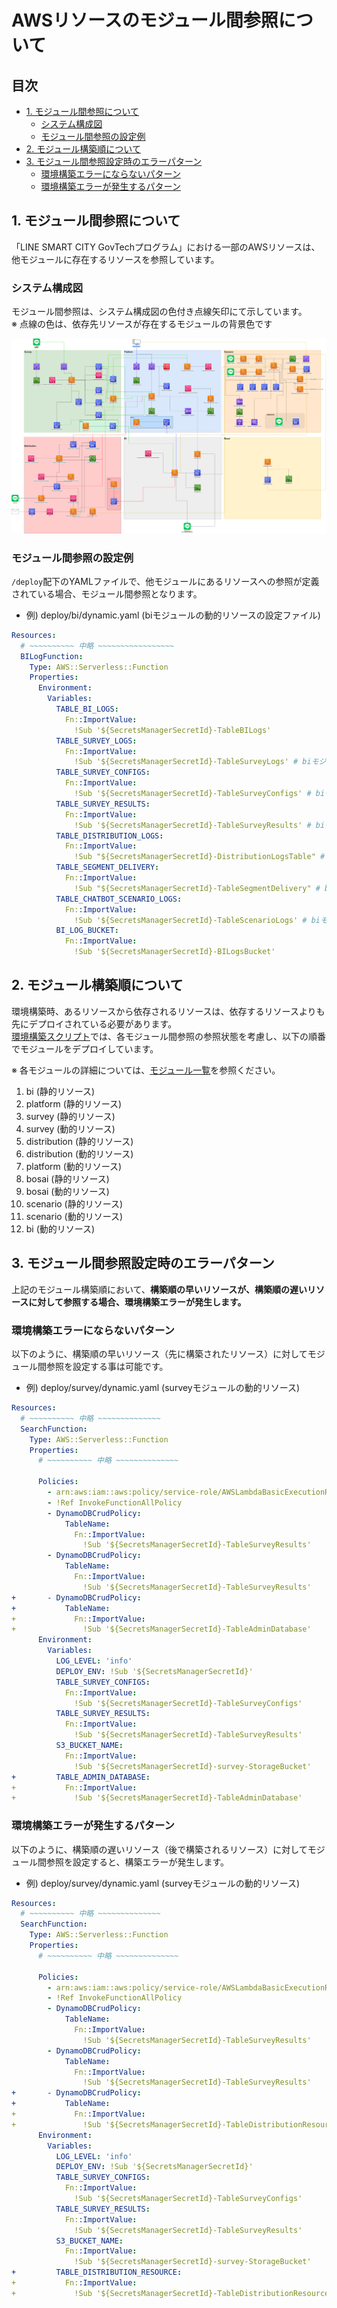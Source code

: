# AWSリソースのモジュール間参照について

## 目次

  - [1. モジュール間参照について](#1-モジュール間参照について)
    - [システム構成図](#システム構成図)
    - [モジュール間参照の設定例](#モジュール間参照の設定例)
  - [2. モジュール構築順について](#2-モジュール構築順について)
  - [3. モジュール間参照設定時のエラーパターン](#3-モジュール間参照設定時のエラーパターン)
    - [環境構築エラーにならないパターン](#環境構築エラーにならないパターン)
    - [環境構築エラーが発生するパターン](#環境構築エラーが発生するパターン)


## 1. モジュール間参照について

「LINE SMART CITY GovTechプログラム」における一部のAWSリソースは、他モジュールに存在するリソースを参照しています。  


### システム構成図

モジュール間参照は、システム構成図の色付き点線矢印にて示しています。  
※ 点線の色は、依存先リソースが存在するモジュールの背景色です

![システム構成図](./images/lsc_features.png)

### モジュール間参照の設定例

`/deploy`配下のYAMLファイルで、他モジュールにあるリソースへの参照が定義されている場合、モジュール間参照となります。

- 例) deploy/bi/dynamic.yaml (biモジュールの動的リソースの設定ファイル)
```yaml
Resources:
  # ~~~~~~~~~~ 中略 ~~~~~~~~~~~~~~~~~
  BILogFunction:
    Type: AWS::Serverless::Function
    Properties:
      Environment:
        Variables:
          TABLE_BI_LOGS:
            Fn::ImportValue:
              !Sub '${SecretsManagerSecretId}-TableBILogs'
          TABLE_SURVEY_LOGS:
            Fn::ImportValue:
              !Sub '${SecretsManagerSecretId}-TableSurveyLogs' # biモジュールからsurveyモジュールへの参照
          TABLE_SURVEY_CONFIGS:
            Fn::ImportValue:
              !Sub '${SecretsManagerSecretId}-TableSurveyConfigs' # biモジュールからsurveyモジュールへの参照
          TABLE_SURVEY_RESULTS:
            Fn::ImportValue:
              !Sub '${SecretsManagerSecretId}-TableSurveyResults' # biモジュールからsurveyモジュールへの参照
          TABLE_DISTRIBUTION_LOGS:
            Fn::ImportValue:
              !Sub "${SecretsManagerSecretId}-DistributionLogsTable" # biモジュールからdistributionモジュールへの参照
          TABLE_SEGMENT_DELIVERY:
            Fn::ImportValue:
              !Sub "${SecretsManagerSecretId}-TableSegmentDelivery" # biモジュールからdistributionモジュールへの参照
          TABLE_CHATBOT_SCENARIO_LOGS:
            Fn::ImportValue:
              !Sub '${SecretsManagerSecretId}-TableScenarioLogs' # biモジュールからscenarioモジュールへの参照
          BI_LOG_BUCKET:
            Fn::ImportValue:
              !Sub '${SecretsManagerSecretId}-BILogsBucket'
```




## 2. モジュール構築順について

環境構築時、あるリソースから依存されるリソースは、依存するリソースよりも先にデプロイされている必要があります。  
[環境構築スクリプト](./LSC_COMMANDS.md)では、各モジュール間参照の参照状態を考慮し、以下の順番でモジュールをデプロイしています。

※ 各モジュールの詳細については、[モジュール一覧](./LSC_COMMANDS.md#モジュール一覧)を参照ください。


1. bi (静的リソース)
2. platform (静的リソース)
3. survey (静的リソース)
4. survey (動的リソース)
5. distribution (静的リソース)
6. distribution (動的リソース)
7. platform (動的リソース)
8. bosai (静的リソース)
9. bosai (動的リソース)
10. scenario (静的リソース)
11. scenario (動的リソース)
12. bi (動的リソース)



## 3. モジュール間参照設定時のエラーパターン

上記のモジュール構築順において、__構築順の早いリソースが、構築順の遅いリソースに対して参照する場合、環境構築エラーが発生します。__


### 環境構築エラーにならないパターン

以下のように、構築順の早いリソース（先に構築されたリソース）に対してモジュール間参照を設定する事は可能です。

- 例) deploy/survey/dynamic.yaml (surveyモジュールの動的リソース)
```yaml
Resources:
  # ~~~~~~~~~~ 中略 ~~~~~~~~~~~~~~
  SearchFunction:
    Type: AWS::Serverless::Function
    Properties:
      # ~~~~~~~~~~ 中略 ~~~~~~~~~~~~~~

      Policies:
        - arn:aws:iam::aws:policy/service-role/AWSLambdaBasicExecutionRole
        - !Ref InvokeFunctionAllPolicy
        - DynamoDBCrudPolicy:
            TableName:
              Fn::ImportValue:
                !Sub '${SecretsManagerSecretId}-TableSurveyResults'
        - DynamoDBCrudPolicy:
            TableName:
              Fn::ImportValue:
                !Sub '${SecretsManagerSecretId}-TableSurveyResults'
+       - DynamoDBCrudPolicy:                                             # platformモジュールの静的リソースに対する参照を追加
+           TableName:                                                    #     platformモジュールの静的リソースは、
+             Fn::ImportValue:                                            #     surveyモジュールの動的リソースよりも先に構築されるため、問題なし
+               !Sub '${SecretsManagerSecretId}-TableAdminDatabase'
      Environment:
        Variables:
          LOG_LEVEL: 'info'
          DEPLOY_ENV: !Sub '${SecretsManagerSecretId}'
          TABLE_SURVEY_CONFIGS:
            Fn::ImportValue:
              !Sub '${SecretsManagerSecretId}-TableSurveyConfigs'
          TABLE_SURVEY_RESULTS:
            Fn::ImportValue:
              !Sub '${SecretsManagerSecretId}-TableSurveyResults'
          S3_BUCKET_NAME:
            Fn::ImportValue:
              !Sub '${SecretsManagerSecretId}-survey-StorageBucket'
+         TABLE_ADMIN_DATABASE:                                           # platformモジュールの静的リソースに対する参照を追加
+           Fn::ImportValue:
+             !Sub '${SecretsManagerSecretId}-TableAdminDatabase'
```

### 環境構築エラーが発生するパターン

以下のように、構築順の遅いリソース（後で構築されるリソース）に対してモジュール間参照を設定すると、構築エラーが発生します。

- 例) deploy/survey/dynamic.yaml (surveyモジュールの動的リソース)
```yaml
Resources:
  # ~~~~~~~~~~ 中略 ~~~~~~~~~~~~~~
  SearchFunction:
    Type: AWS::Serverless::Function
    Properties:
      # ~~~~~~~~~~ 中略 ~~~~~~~~~~~~~~

      Policies:
        - arn:aws:iam::aws:policy/service-role/AWSLambdaBasicExecutionRole
        - !Ref InvokeFunctionAllPolicy
        - DynamoDBCrudPolicy:
            TableName:
              Fn::ImportValue:
                !Sub '${SecretsManagerSecretId}-TableSurveyResults'
        - DynamoDBCrudPolicy:
            TableName:
              Fn::ImportValue:
                !Sub '${SecretsManagerSecretId}-TableSurveyResults'
+       - DynamoDBCrudPolicy:                                             # distributionモジュールの静的リソースに対する参照を追加
+           TableName:                                                    #     distributionモジュールの静的リソースは、
+             Fn::ImportValue:                                            #     surveyモジュールの動的リソースよりも後に構築されるため、構築エラーが発生する
+               !Sub '${SecretsManagerSecretId}-TableDistributionResources'
      Environment:
        Variables:
          LOG_LEVEL: 'info'
          DEPLOY_ENV: !Sub '${SecretsManagerSecretId}'
          TABLE_SURVEY_CONFIGS:
            Fn::ImportValue:
              !Sub '${SecretsManagerSecretId}-TableSurveyConfigs'
          TABLE_SURVEY_RESULTS:
            Fn::ImportValue:
              !Sub '${SecretsManagerSecretId}-TableSurveyResults'
          S3_BUCKET_NAME:
            Fn::ImportValue:
              !Sub '${SecretsManagerSecretId}-survey-StorageBucket'
+         TABLE_DISTRIBUTION_RESOURCE:                                   # distributionモジュールの静的リソースに対する参照を追加
+           Fn::ImportValue:
+             !Sub '${SecretsManagerSecretId}-TableDistributionResources'
```